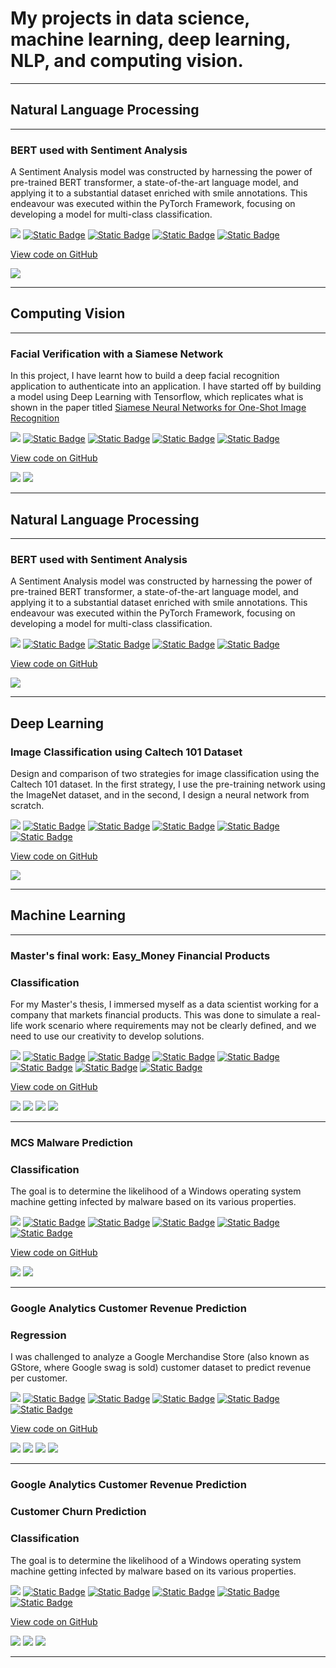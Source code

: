 # My projects in data science, machine learning, deep learning, NLP, and computing vision.

---

## Natural Language Processing 

---

### BERT used with Sentiment Analysis

A Sentiment Analysis model was constructed by harnessing the power of pre-trained BERT transformer, a state-of-the-art language model, and applying it to a substantial dataset enriched with smile annotations. This endeavour was executed within the PyTorch Framework, focusing on developing a model for multi-class classification.

[![](https://img.shields.io/badge/Python-white?logo=Python)](#) 
[![Static Badge](https://img.shields.io/badge/NLP-white?logo=NLP)](#)
[![Static Badge](https://img.shields.io/badge/Pytorch-white?logo=PyTorch)](#)
[![Static Badge](https://img.shields.io/badge/Fine_Tuning-white?logo=Fine_Tuning)](#)
[![Static Badge](https://img.shields.io/badge/OpenCV-white?logo=OpenCV)](#)


[View code on GitHub](https://github.com/franhinomut/BERT-used-with-Sentiment-Analysis)


<img src="images/BERT_diagrams.png?raw=true" />

---

## Computing Vision 

---

### Facial Verification with a Siamese Network

In this project, I have learnt how to build a deep facial recognition application to authenticate into an application. 
I have started off by building a model using Deep Learning with Tensorflow, which replicates what is shown in the paper titled [Siamese Neural Networks for One-Shot Image Recognition](https://www.cs.cmu.edu/~rsalakhu/papers/oneshot1.pdf)

[![](https://img.shields.io/badge/Python-white?logo=Python)](#) 
[![Static Badge](https://img.shields.io/badge/Deep_Learning-white?logo=Deep%20Learning)](#)
[![Static Badge](https://img.shields.io/badge/Tensorflow-white?logo=Tensorflow)](#)
[![Static Badge](https://img.shields.io/badge/Siamese_Neural_Network-white?logo=Siamese_Neural_Network)](#)
[![Static Badge](https://img.shields.io/badge/OpenCV-white?logo=OpenCV)](#)


[View code on GitHub](https://github.com/franhinomut/Facial_Verification_Siamese_Network)


<img src="images/One-shot tasks.png?raw=true" />
<img src="images/Facial Verification.png?raw=true" />

---

## Natural Language Processing 

---

### BERT used with Sentiment Analysis

A Sentiment Analysis model was constructed by harnessing the power of pre-trained BERT transformer, a state-of-the-art language model, and applying it to a substantial dataset enriched with smile annotations. This endeavour was executed within the PyTorch Framework, focusing on developing a model for multi-class classification.

[![](https://img.shields.io/badge/Python-white?logo=Python)](#) 
[![Static Badge](https://img.shields.io/badge/NLP-white?logo=NLP)](#)
[![Static Badge](https://img.shields.io/badge/Pytorch-white?logo=PyTorch)](#)
[![Static Badge](https://img.shields.io/badge/Fine_Tuning-white?logo=Fine_Tuning)](#)
[![Static Badge](https://img.shields.io/badge/OpenCV-white?logo=OpenCV)](#)


[View code on GitHub](https://github.com/franhinomut/BERT-used-with-Sentiment-Analysis)


<img src="images/BERT_diagrams.png?raw=true" />

---

## Deep Learning 

### Image Classification using Caltech 101 Dataset

Design and comparison of two strategies for image classification using the Caltech 101 dataset. In the first strategy, I use the pre-training network using the ImageNet dataset, and in the second, I design a neural network from scratch.

[![](https://img.shields.io/badge/Python-white?logo=Python)](#) 
[![Static Badge](https://img.shields.io/badge/Deep_Learning-white?logo=Deep%20Learning)](#)
[![Static Badge](https://img.shields.io/badge/Convolution_Networks-white?logo=Convolution_Networks)](#)
[![Static Badge](https://img.shields.io/badge/Data_Augmentation-white?logo=Data_Augmentation)](#)
[![Static Badge](https://img.shields.io/badge/Fine_Tuning-white?logo=Fine_Tuning)](#)
[![Static Badge](https://img.shields.io/badge/Data_Preprocessing-white?logo=Data_Preprocessing)](#)


[View code on GitHub](https://github.com/franhinomut/Deep_Learning_dataset_Caltech_101)

<img src="images/Caltech 101.png?raw=true" />

---
## Machine Learning 

---

### Master's final work: Easy_Money Financial Products

### Classification

For my Master's thesis, I immersed myself as a data scientist working for a company that markets financial products. This was done to simulate a real-life work scenario where requirements may not be clearly defined, and we need to use our creativity to develop solutions.

[![](https://img.shields.io/badge/Python-white?logo=Python)](#) 
[![Static Badge](https://img.shields.io/badge/Machine_Learning-white?logo=Machine_Learning)](#)
[![Static Badge](https://img.shields.io/badge/Data_Cleaning-white?logo=Data_Cleaning)](#)
[![Static Badge](https://img.shields.io/badge/Data_Preprocessing-white?logo=Data_Preprocessing)](#)
[![Static Badge](https://img.shields.io/badge/Data_Visualization-white?logo=Data_Visualization)](#)
[![Static Badge](https://img.shields.io/badge/PowerBI-white?logo=PowerBI)](#)
[![Static Badge](https://img.shields.io/badge/Clustering-white?logo=Clustering)](#)
[![Static Badge](https://img.shields.io/badge/Classification-white?logo=Classification)](#)

[View code on GitHub](https://github.com/franhinomut/TFM_DSC_Easy_Money)

<img src="images/Contexto.png?raw=true" />
<img src="images/Preprocesamiento.png?raw=true" />
<img src="images/Clustering.png?raw=true" />
<img src="images/Modelado.png?raw=true" />

---

### MCS Malware Prediction

### Classification

The goal is to determine the likelihood of a Windows operating system machine getting infected by malware based on its various properties.

[![](https://img.shields.io/badge/Python-white?logo=Python)](#) 
[![Static Badge](https://img.shields.io/badge/Machine_Learning-white?logo=Machine_Learning)](#)
[![Static Badge](https://img.shields.io/badge/Data_Cleaning-white?logo=Data_Cleaning)](#)
[![Static Badge](https://img.shields.io/badge/Data_Preprocessing-white?logo=Data_Preprocessing)](#)
[![Static Badge](https://img.shields.io/badge/Data_Visualization-white?logo=Data_Visualization)](#)
[![Static Badge](https://img.shields.io/badge/Classification-white?logo=Classification)](#)

[View code on GitHub](https://github.com/franhinomut/MCS_Malware_Prediction)

<img src="images/valores unicos.png?raw=true" />
<img src="images/ROC Curve.png?raw=true" />

---

### Google Analytics Customer Revenue Prediction

### Regression

I was challenged to analyze a Google Merchandise Store (also known as GStore, where Google swag is sold) customer dataset to predict revenue per customer.

[![](https://img.shields.io/badge/Python-white?logo=Python)](#) 
[![Static Badge](https://img.shields.io/badge/Machine_Learning-white?logo=Machine_Learning)](#)
[![Static Badge](https://img.shields.io/badge/Data_Cleaning-white?logo=Data_Cleaning)](#)
[![Static Badge](https://img.shields.io/badge/Data_Preprocessing-white?logo=Data_Preprocessing)](#)
[![Static Badge](https://img.shields.io/badge/Data_Visualization-white?logo=Data_Visualization)](#)
[![Static Badge](https://img.shields.io/badge/Regression-white?logo=Regression)](#)

[View code on GitHub](https://github.com/franhinomut/Google-Analytics-Customer-Revenue-Prediction)

<img src="images/Browsers.png?raw=true" />
<img src="images/TotalTransactions.png?raw=true" />
<img src="images/TotalTransactionsLN.png?raw=true" />
<img src="images/TotalHistsLN.png?raw=true" />

---

### Google Analytics Customer Revenue Prediction

### Customer Churn Prediction

### Classification

The goal is to determine the likelihood of a Windows operating system machine getting infected by malware based on its various properties.

[![](https://img.shields.io/badge/Python-white?logo=Python)](#) 
[![Static Badge](https://img.shields.io/badge/Machine_Learning-white?logo=Machine_Learning)](#)
[![Static Badge](https://img.shields.io/badge/Data_Cleaning-white?logo=Data_Cleaning)](#)
[![Static Badge](https://img.shields.io/badge/Data_Preprocessing-white?logo=Data_Preprocessing)](#)
[![Static Badge](https://img.shields.io/badge/Data_Visualization-white?logo=Data_Visualization)](#)
[![Static Badge](https://img.shields.io/badge/Classification-white?logo=Classification)](#)

[View code on GitHub](https://github.com/franhinomut/Customer_Churn_Prediction)

<img src="images/outputs.png?raw=true" />
<img src="images/Correlations.png?raw=true" />
<img src="images/DecisionTree.png?raw=true" />

---
